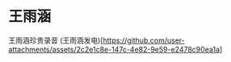 # 王雨涵
王雨涵珍贵录音
(王雨涵发电)[https://github.com/user-attachments/assets/2c2e1c8e-147c-4e82-9e59-e2478c90ea1a]
